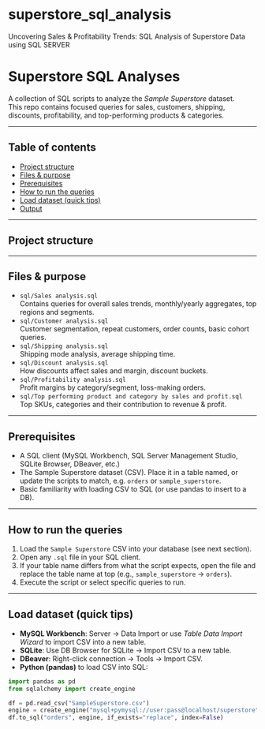 # superstore_sql_analysis
Uncovering Sales &amp; Profitability Trends: SQL Analysis of Superstore Data using SQL SERVER
# Superstore SQL Analyses

A collection of SQL scripts to analyze the *Sample Superstore* dataset.  
This repo contains focused queries for sales, customers, shipping, discounts, profitability, and top-performing products & categories.

---

## Table of contents
- [Project structure](#project-structure)
- [Files & purpose](#files--purpose)
- [Prerequisites](#prerequisites)
- [How to run the queries](#how-to-run-the-queries)
- [Load dataset (quick tips)](#load-dataset-quick-tips)
- [Output](#output)


---

## Project structure

---

## Files & purpose
- `sql/Sales analysis.sql`  
  Contains queries for overall sales trends, monthly/yearly aggregates, top regions and segments.
- `sql/Customer analysis.sql`  
  Customer segmentation, repeat customers, order counts, basic cohort queries.
- `sql/Shipping analysis.sql`  
  Shipping mode analysis, average shipping time.
- `sql/Discount analysis.sql`  
  How discounts affect sales and margin, discount buckets.
- `sql/Profitability analysis.sql`  
  Profit margins by category/segment, loss-making orders.
- `sql/Top performing product and category by sales and profit.sql`  
  Top SKUs, categories and their contribution to revenue & profit.

---

## Prerequisites
- A SQL client (MySQL Workbench, SQL Server Management Studio, SQLite Browser, DBeaver, etc.)
- The Sample Superstore dataset (CSV). Place it in a table named, or update the scripts to match, e.g. `orders` or `sample_superstore`.
- Basic familiarity with loading CSV to SQL (or use pandas to insert to a DB).

---

## How to run the queries
1. Load the `Sample Superstore` CSV into your database (see next section).  
2. Open any `.sql` file in your SQL client.  
3. If your table name differs from what the script expects, open the file and replace the table name at top (e.g., `sample_superstore` → `orders`).  
4. Execute the script or select specific queries to run.

---

## Load dataset (quick tips)
- **MySQL Workbench**: Server → Data Import or use *Table Data Import Wizard* to import CSV into a new table.
- **SQLite**: Use DB Browser for SQLite → Import CSV to a new table.
- **DBeaver**: Right-click connection → Tools → Import CSV.
- **Python (pandas)** to load CSV into SQL:
```python
import pandas as pd
from sqlalchemy import create_engine

df = pd.read_csv("SampleSuperstore.csv")
engine = create_engine("mysql+pymysql://user:pass@localhost/superstore")
df.to_sql("orders", engine, if_exists="replace", index=False)


